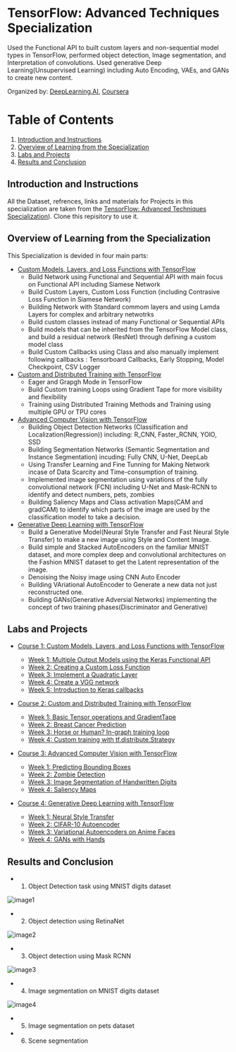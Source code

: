 # TensorFlow: Advanced Techniques Specialization

Used the Functional API to built custom layers and non-sequential model types in TensorFlow, performed object detection, Image segmentation, and Interpretation of convolutions. Used generative Deep Learning(Unsupervised Learning) including Auto Encoding, VAEs, and GANs to create new content.

Organized by: [DeepLearning.AI](https://www.deeplearning.ai/), [Coursera](https://coursera.org/)

# Table of Contents

1. [Introduction and Instructions](#my-first-title)
2. [Overview of Learning from the Specialization](#my-second-title)
3. [Labs and Projects](#my-third-title)
4. [Results and Conclusion](#my-fourth-title)
## Introduction and Instructions
All the Dataset, refrences, links and materials for Projects in this specialization are taken from the [TensorFlow: Advanced Techniques Specialization](https://www.coursera.org/specializations/tensorflow-advanced-techniques)). 
Clone this repisitory to use it. 

## Overview of Learning from the Specialization
This Specialization is devided in four main parts:
* [Custom Models, Layers, and Loss Functions with TensorFlow](https://www.coursera.org/learn/custom-models-layers-loss-functions-with-tensorflow?specialization=tensorflow-advanced-techniques)
  * Build Network using Functional and Sequential API with main focus on Functional API including Siamese Network 
  * Build Custom Layers, Custom Loss Function (including Contrasive Loss Function in Siamese Network)
  * Building Network with Standard commom layers and using Lamda Layers for complex and arbitrary netwotrks 
  * Build custom classes instead of many Functional or Sequential APIs
  * Build models that can be inherited from the TensorFlow Model class, and build a residual network (ResNet) through defining a custom model class
  * Build Custom Callbacks using Class and also manually implement following callbacks : Tensorboard Callbacks, Early Stopping, Model Checkpoint, CSV Logger 
* [Custom and Distributed Training with TensorFlow](https://www.coursera.org/learn/custom-distributed-training-with-tensorflow?specialization=tensorflow-advanced-techniques)
  * Eager and Grapgh Mode in TensorFlow
  * Build Custom training Loops using Gradient Tape for more visibility and flexibility
  * Training using Distributed Training Methods and Training using multiple GPU or TPU cores 
* [Advanced Computer Vision with TensorFlow](https://www.coursera.org/learn/advanced-computer-vision-with-tensorflow?specialization=tensorflow-advanced-techniques)
  * Building Object Detection Networks (Classification and Localization(Regression)) including: R_CNN, Faster_RCNN, YOlO, SSD
  * Building Segmentation Networks (Semantic Segmentation and Instance Segmentation) incuding:
  Fully CNN, U-Net, DeepLab
  * Using Transfer Learning and Fine Tunning for Making Network incase of Data Scarcity and Time-consumption of training. 
  * Implemented image segmentation using variations of the fully convolutional network (FCN) including U-Net and Mask-RCNN to identify and detect numbers, pets, zombies
  * Building Saliency Maps and Class activation Maps(CAM and gradCAM) to identify which parts of the image are used by the classification model to take a decision.    
* [Generative Deep Learning with TensorFlow](https://www.coursera.org/learn/generative-deep-learning-with-tensorflow?specialization=tensorflow-advanced-techniques)
  * Build  a Generative Model(Neural Style Transfer and Fast Neural Style Transfer) to make a new image using Style and Content Image. 
  * Build simple and Stacked AutoEncoders on the familiar MNIST dataset, and more complex deep and convolutional architectures on the Fashion MNIST dataset to get the Latent representation of the image.
  * Denoising the Noisy image using CNN Auto Encoder 
  * Building VAriational AutoEncoder to Generate a new data not just reconstructed one.
  * Building GANs(Generative Adversial Networks) implementing the concept of two training phases(Discriminator and Generative)



## Labs and Projects
* [Course 1: Custom Models, Layers, and Loss Functions with TensorFlow](https://github.com/GhodratRezaei/Coursera_TensorFlow_Advanced_Techniques_Specialization/tree/main/Course%201%20-%20Custom%20Models%2C%20Layers%2C%20and%20Loss%20Functions%20with%20TensorFlow)
   * [Week 1: Multiple Output Models using the Keras Functional API](https://github.com/GhodratRezaei/Coursera_TensorFlow_Advanced_Techniques_Specialization/tree/main/Course%201%20-%20Custom%20Models%2C%20Layers%2C%20and%20Loss%20Functions%20with%20TensorFlow/Week%201)
   * [Week 2: Creating a Custom Loss Function](https://github.com/GhodratRezaei/Coursera_TensorFlow_Advanced_Techniques_Specialization/tree/main/Course%201%20-%20Custom%20Models%2C%20Layers%2C%20and%20Loss%20Functions%20with%20TensorFlow/Week%202)
   * [Week 3: Implement a Quadratic Layer](https://github.com/GhodratRezaei/Coursera_TensorFlow_Advanced_Techniques_Specialization/tree/main/Course%201%20-%20Custom%20Models%2C%20Layers%2C%20and%20Loss%20Functions%20with%20TensorFlow/Week%203)
   * [Week 4: Create a VGG network](https://github.com/GhodratRezaei/Coursera_TensorFlow_Advanced_Techniques_Specialization/tree/main/Course%201%20-%20Custom%20Models%2C%20Layers%2C%20and%20Loss%20Functions%20with%20TensorFlow/Week%204)
   * [Week 5: Introduction to Keras callbacks](https://github.com/GhodratRezaei/Coursera_TensorFlow_Advanced_Techniques_Specialization/tree/main/Course%201%20-%20Custom%20Models%2C%20Layers%2C%20and%20Loss%20Functions%20with%20TensorFlow/Week%205)

* [Course 2: Custom and Distributed Training with TensorFlow](https://github.com/GhodratRezaei/Coursera_TensorFlow_Advanced_Techniques_Specialization/tree/main/Course%202%20-%20Custom%20and%20Distributed%20Training%20with%20TensorFlow)
   * [Week 1: Basic Tensor operations and GradientTape](https://github.com/GhodratRezaei/Coursera_TensorFlow_Advanced_Techniques_Specialization/tree/main/Course%202%20-%20Custom%20and%20Distributed%20Training%20with%20TensorFlow/Week%201)
   * [Week 2: Breast Cancer Prediction](https://github.com/GhodratRezaei/Coursera_TensorFlow_Advanced_Techniques_Specialization/tree/main/Course%202%20-%20Custom%20and%20Distributed%20Training%20with%20TensorFlow/week%202)
   * [Week 3: Horse or Human? In-graph training loop](https://github.com/GhodratRezaei/Coursera_TensorFlow_Advanced_Techniques_Specialization/tree/main/Course%202%20-%20Custom%20and%20Distributed%20Training%20with%20TensorFlow/Week%203)
   * [Week 4: Custom training with tf.distribute.Strategy](https://github.com/GhodratRezaei/Coursera_TensorFlow_Advanced_Techniques_Specialization/tree/main/Course%202%20-%20Custom%20and%20Distributed%20Training%20with%20TensorFlow/week%204)
* [Course 3: Advanced Computer Vision with TensorFlow](https://github.com/GhodratRezaei/Coursera_TensorFlow_Advanced_Techniques_Specialization/tree/main/Course%203%20-%20Advanced%20Computer%20Vision%20with%20TensorFlow)
   * [Week 1: Predicting Bounding Boxes](https://github.com/GhodratRezaei/Coursera_TensorFlow_Advanced_Techniques_Specialization/tree/main/Course%203%20-%20Advanced%20Computer%20Vision%20with%20TensorFlow/Week%201)
   * [Week 2: Zombie Detection](https://github.com/GhodratRezaei/Coursera_TensorFlow_Advanced_Techniques_Specialization/tree/main/Course%203%20-%20Advanced%20Computer%20Vision%20with%20TensorFlow/Week2)
   * [Week 3: Image Segmentation of Handwritten Digits](https://github.com/GhodratRezaei/Coursera_TensorFlow_Advanced_Techniques_Specialization/tree/main/Course%203%20-%20Advanced%20Computer%20Vision%20with%20TensorFlow/Week3)
   * [Week 4: Saliency Maps](https://github.com/GhodratRezaei/Coursera_TensorFlow_Advanced_Techniques_Specialization/tree/main/Course%203%20-%20Advanced%20Computer%20Vision%20with%20TensorFlow/Week4)
* [Course 4: Generative Deep Learning with TensorFlow](https://github.com/GhodratRezaei/Coursera_TensorFlow_Advanced_Techniques_Specialization/tree/main/Course%204%20-%20Generative%20Deep%20Learning%20with%20TensorFlow)
   * [Week 1: Neural Style Transfer](https://github.com/GhodratRezaei/Coursera_TensorFlow_Advanced_Techniques_Specialization/tree/main/Course%204%20-%20Generative%20Deep%20Learning%20with%20TensorFlow/Week1)
   * [Week 2: CIFAR-10 Autoencoder](https://github.com/GhodratRezaei/Coursera_TensorFlow_Advanced_Techniques_Specialization/tree/main/Course%204%20-%20Generative%20Deep%20Learning%20with%20TensorFlow/Week2)
   * [Week 3: Variational Autoencoders on Anime Faces](https://github.com/GhodratRezaei/Coursera_TensorFlow_Advanced_Techniques_Specialization/tree/main/Course%204%20-%20Generative%20Deep%20Learning%20with%20TensorFlow/Week3)
   * [Week 4: GANs with Hands](https://github.com/GhodratRezaei/Coursera_TensorFlow_Advanced_Techniques_Specialization/tree/main/Course%204%20-%20Generative%20Deep%20Learning%20with%20TensorFlow/Week4)



## Results and Conclusion
* 1. Object Detection task using MNIST digits dataset 

![image1](https://user-images.githubusercontent.com/75788150/173193074-bbf05133-c7d3-418b-b714-329baffb4cf4.jpg)

* 2. Object detection using RetinaNet

![image2](https://user-images.githubusercontent.com/75788150/173193189-0d2ee0c3-aa10-4c03-8529-9fa419ec8e9e.jpg)


* 3. Object detection using Mask RCNN

![image3](https://user-images.githubusercontent.com/75788150/173193269-9795d199-8ada-4cd7-9356-a5c4813d5f27.jpg)


* 4. Image segmentation on MNIST digits dataset

![image4](https://user-images.githubusercontent.com/75788150/173193305-fc2a3a1e-ad0d-4b00-a0be-81a7d19c67fc.jpg)

* 5. Image segmentation on pets dataset



* 6. Scene segmentation


